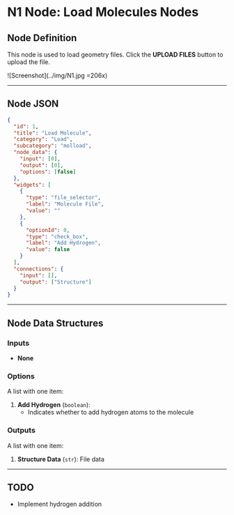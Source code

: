 # **N1 Node: Load Molecules Nodes**

## **Node Definition**

This node is used to load geometry files. Click the **UPLOAD FILES** button to upload the file.

![Screenshot](../img/N1.jpg =206x)

---

## **Node JSON**

```json
{
  "id": 1,
  "title": "Load Molecule",
  "category": "Load",
  "subcategory": "molload",
  "node_data": {
    "input": [0],
    "output": [0],
    "options": [false]
  },
  "widgets": [
    {
      "type": "file_selector",
      "label": "Molecule File",
      "value": ""
    },
    {
      "optionId": 0,
      "type": "check_box",
      "label": "Add Hydrogen",
      "value": false
    }
  ],
  "connections": {
    "input": [],
    "output": ["Structure"]
  }
}
```

---

## **Node Data Structures**

### **Inputs**

- **None**  

### **Options**

A list with one item:  

1. **Add Hydrogen** (`boolean`):  
   - Indicates whether to add hydrogen atoms to the molecule  

### **Outputs**

A list with one item:  

1. **Structure Data** (`str`): File data  

---

## **TODO**

- Implement hydrogen addition  
